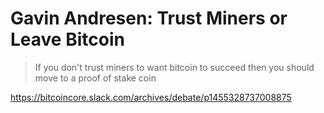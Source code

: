 # Gavin Andresen: Trust Miners or Leave Bitcoin

> If you don't trust miners to want bitcoin to succeed then you should move to a proof of stake coin

https://bitcoincore.slack.com/archives/debate/p1455328737008875
